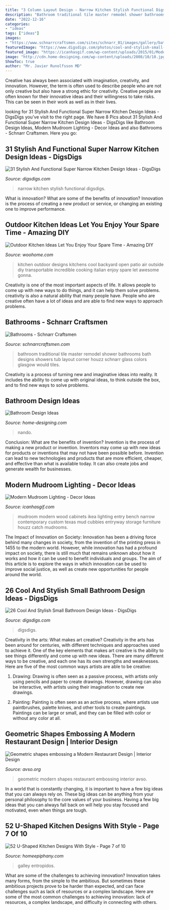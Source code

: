 ```yaml
---
title: "3 Column Layout Design - Narrow Kitchen Stylish Functional Digsdigs"
description: "Bathroom traditional tile master remodel shower bathrooms bath designs showers tub layout corner houzz schnarr glass colors glasgow would tiles"
date: "2022-12-16"
categories:
- "ideas"
tags: ["ideas"]
images:
- "https://www.schnarrcraftsmen.com/sites/schnarr_01/images/gallery/bathroom/McKay-2-shower-view.jpg"
featuredImage: "https://www.digsdigs.com/photos/cool-and-stylish-small-bathroom-design-ideas-20-554x828.jpg"
featured_image: "https://icanhasgif.com/wp-content/uploads/2015/01/Modern-Mudroom-Lighting.jpg"
image: "http://cdn.home-designing.com/wp-content/uploads/2008/10/10.jpg"
ShowToc: true
author: "Mr. Javier Runolfsson MD"
---
```



Creative has always been associated with imagination, creativity, and innovation. However, the term is often used to describe people who are not only creative but also have a strong ethic for creativity. Creative people are often known for their innovative ideas and their willingness to take risks. This can be seen in their work as well as in their lives.

	

		
looking for 31 Stylish And Functional Super Narrow Kitchen Design Ideas - DigsDigs you've visit to the right page. We have 8 Pics about 31 Stylish And Functional Super Narrow Kitchen Design Ideas - DigsDigs like Bathroom Design Ideas, Modern Mudroom Lighting - Decor Ideas and also Bathrooms - Schnarr Craftsmen. Here you go:
		
    
## 31 Stylish And Functional Super Narrow Kitchen Design Ideas - DigsDigs

<img loading=lazy src="https://www.digsdigs.com/photos/stylish-and-functional-narrow-kitchen-design-ideas-12-554x834.jpg" onerror="this.onerror=null;this.src='https://tse4.mm.bing.net/th?id=OIP.Mfz5NgFu7gYU9TNfhJ85jwHaLJ&amp;pid=15.1';" alt="31 Stylish And Functional Super Narrow Kitchen Design Ideas - DigsDigs">

_Source: digsdigs.com_

>narrow kitchen stylish functional digsdigs. 

	

What is innovation? What are some of the benefits of innovation?
Innovation is the process of creating a new product or service, or changing an existing one to improve performance.

    
## Outdoor Kitchen Ideas Let You Enjoy Your Spare Time - Amazing DIY

<img loading=lazy src="http://www.woohome.com/wp-content/uploads/2014/02/outdoor-kitchen-12.jpg" onerror="this.onerror=null;this.src='https://tse1.mm.bing.net/th?id=OIP.L2mIB8Vur6JPNqFrz7jlnQHaJw&amp;pid=15.1';" alt="Outdoor Kitchen Ideas Let You Enjoy Your Spare Time - Amazing DIY">

_Source: woohome.com_

>kitchen outdoor designs kitchens cool backyard open patio air outside diy transportable incredible cooking italian enjoy spare let awesome gonna. 

	

Creativity is one of the most important aspects of life. It allows people to come up with new ways to do things, and it can help them solve problems. creativity is also a natural ability that many people have. People who are creative often have a lot of ideas and are able to find new ways to approach problems.

    
## Bathrooms - Schnarr Craftsmen

<img loading=lazy src="https://www.schnarrcraftsmen.com/sites/schnarr_01/images/gallery/bathroom/McKay-2-shower-view.jpg" onerror="this.onerror=null;this.src='https://tse2.mm.bing.net/th?id=OIP._ZJ70A0ShYShknRO1oBoFwHaEk&amp;pid=15.1';" alt="Bathrooms - Schnarr Craftsmen">

_Source: schnarrcraftsmen.com_

>bathroom traditional tile master remodel shower bathrooms bath designs showers tub layout corner houzz schnarr glass colors glasgow would tiles. 

	

Creativity is a process of turning new and imaginative ideas into reality. It includes the ability to come up with original ideas, to think outside the box, and to find new ways to solve problems.

    
## Bathroom Design Ideas

<img loading=lazy src="http://cdn.home-designing.com/wp-content/uploads/2008/10/10.jpg" onerror="this.onerror=null;this.src='https://tse4.mm.bing.net/th?id=OIP.ilRns_ylHhp0PSCzaw-P8gHaFj&amp;pid=15.1';" alt="Bathroom Design Ideas">

_Source: home-designing.com_

>nando. 

	

Conclusion: What are the benefits of invention?
Invention is the process of making a new product or invention. Inventors may come up with new ideas for products or inventions that may not have been possible before. Invention can lead to new technologies and products that are more efficient, cheaper, and effective than what is available today. It can also create jobs and generate wealth for businesses.

    
## Modern Mudroom Lighting - Decor Ideas

<img loading=lazy src="https://icanhasgif.com/wp-content/uploads/2015/01/Modern-Mudroom-Lighting.jpg" onerror="this.onerror=null;this.src='https://tse4.mm.bing.net/th?id=OIP.rrd81F-B8BCF8gJKP6wRAgHaLI&amp;pid=15.1';" alt="Modern Mudroom Lighting - Decor Ideas">

_Source: icanhasgif.com_

>mudroom modern wood cabinets ikea lighting entry bench narrow contemporary custom texas mud cubbies entryway storage furniture houzz catch mudrooms. 

	

The Impact of Innovation on Society:
Innovation has been a driving force behind many changes in society, from the invention of the printing press in 1455 to the modern world. However, while innovation has had a profound impact on society, there is still much that remains unknown about how it works and how it can be used to benefit individuals and groups. The aim of this article is to explore the ways in which innovation can be used to improve social justice, as well as create new opportunities for people around the world.

    
## 26 Cool And Stylish Small Bathroom Design Ideas - DigsDigs

<img loading=lazy src="https://www.digsdigs.com/photos/cool-and-stylish-small-bathroom-design-ideas-20-554x828.jpg" onerror="this.onerror=null;this.src='https://tse2.mm.bing.net/th?id=OIP.cGhVTn5mZTJTT7ryVT9TQAHaLE&amp;pid=15.1';" alt="26 Cool And Stylish Small Bathroom Design Ideas - DigsDigs">

_Source: digsdigs.com_

>digsdigs. 

	

Creativity in the arts: What makes art creative?
Creativity in the arts has been around for centuries, with different techniques and approaches used to achieve it. One of the key elements that makes art creative is the ability to see things differently and come up with new ideas. There are many different ways to be creative, and each one has its own strengths and weaknesses. Here are five of the most common ways artists are able to be creative: 
1. Drawing: Drawing is often seen as a passive process, with artists only using pencils and paper to create drawings. However, drawing can also be interactive, with artists using their imagination to create new drawings.

2. Painting: Painting is often seen as an active process, where artists use paintbrushes, palette knives, and other tools to create paintings. Paintings can be large or small, and they can be filled with color or without any color at all.

    
## Geometric Shapes Embossing A Modern Restaurant Design | Interior Design

<img loading=lazy src="http://www.avso.org/wp-content/uploads/files/5/1/8/geometric-shapes-embossing-a-modern-restaurant-design-4-518.jpg" onerror="this.onerror=null;this.src='https://tse3.mm.bing.net/th?id=OIP.1ZwBxvA9lf3IFinYj1F9xQHaKv&amp;pid=15.1';" alt="Geometric shapes embossing a Modern Restaurant Design | Interior Design">

_Source: avso.org_

>geometric modern shapes restaurant embossing interior avso. 

	

In a world that is constantly changing, it is important to have a few big ideas that you can always rely on. These big ideas can be anything from your personal philosophy to the core values of your business. Having a few big ideas that you can always fall back on will help you stay focused and motivated, even when things are tough.

    
## 52 U-Shaped Kitchen Designs With Style - Page 7 Of 10

<img loading=lazy src="https://homeepiphany.com/wp-content/uploads/2015/10/52-U-Shaped-Kitchen-Designs-With-Style-34.jpg" onerror="this.onerror=null;this.src='https://tse3.mm.bing.net/th?id=OIP.MVErgrUSdczy0lbamzcTCwHaE6&amp;pid=15.1';" alt="52 U-Shaped Kitchen Designs With Style - Page 7 of 10">

_Source: homeepiphany.com_

>galley entropidos. 

	

What are some of the challenges to achieving innovation?
Innovation takes many forms, from the simple to the ambitious. But sometimes these ambitious projects prove to be harder than expected, and can face challenges such as lack of resources or a complex landscape. Here are some of the most common challenges to achieving innovation: lack of resources, a complex landscape, and difficulty in connecting with others.

